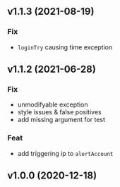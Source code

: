 ## v1.1.3 (2021-08-19)

### Fix

- `loginTry` causing time exception

## v1.1.2 (2021-06-28)

### Fix

- unmodifyable exception
- style issues & false positives
- add missing argument for test

### Feat

- add triggering ip to `alertAccount`

## v1.0.0 (2020-12-18)
